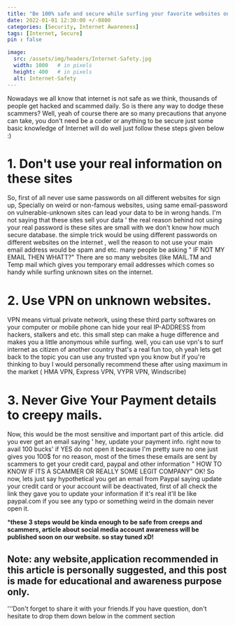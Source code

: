 ```yaml
---
title: "Be 100% safe and secure while surfing your favorite websites on the internet"
date: 2022-01-01 12:30:00 +/-0800
categories: [Security, Internet Awareness]
tags: [Internet, Secure]
pin : false

image:
  src: /assets/img/headers/Internet-Safety.jpg
  width: 1000   # in pixels
  height: 400   # in pixels
  alt: Internet-Safety
---
```


Nowadays we all know that internet is not safe as we think, thousands of people get hacked and scammed daily.
So is there any way to dodge these scammers?
Well, yeah of course there are so many precautions that anyone can take, you don't need be a coder or anything to be secure just some basic knowledge of Internet will do well just follow these steps given below :)

# 1. Don't use your real information on these sites

So, first of all never use same passwords on all different websites for sign up, Specially on weird or non-famous websites, using same email-password on vulnerable-unknown sites can lead your data to be in wrong hands. I'm not saying that these sites sell your data ' the real reason behind not using your real password is these sites are small with we don't know how much secure database. the simple trick would be using different passwords on different websites on the internet , well the reason to not use your main email address would be spam and etc. many people be asking " IF NOT MY EMAIL THEN WHATT?" 
There are so many websites (like MAIL.TM and Temp mail which gives you temporary email addresses which comes so handy while surfing unknown sites on the internet.

# 2. Use VPN on unknown websites.
VPN means virtual private network, using these third party softwares on your computer or mobile phone can hide your real IP-ADDRESS from hackers, stalkers and etc. this small step can make a huge difference and makes you a little anonymous while surfing. well, you can use vpn's to surf internet as citizen of another country that's a real fun too, oh yeah lets get back to the topic you can use any trusted vpn you know but if you're thinking to buy I would personally recommend these after using maximum in the market ( HMA VPN, Express VPN, VYPR VPN, Windscribe) 

# 3. Never Give Your Payment details to creepy mails.
Now, this would be the most sensitive and important part of this article. did you ever get an email saying ' hey, update your payment info. right now to avail 100 bucks' if YES do not open it because I'm pretty sure no one just gives you 100$ for no reason, most of the times these emails are sent by scammers to get your credit card, paypal and other information " HOW TO KNOW IF ITS A SCAMMER OR REALLY SOME LEGIT COMPANY" 
OK! So now, lets just say hypothetical you get an email from Paypal saying update your credit card or your account will be deactivated, first of all check the link they gave you to update your information if it's real it'll be like paypal.com if you see any typo or something weird in the domain never open it.   

***these 3 steps would be kinda enough to be safe from creeps and scammers, article about social media account awareness will be published soon on our website. so stay tuned xD!**


## Note: any website,application recommended in this article is personally suggested, and this post is made for educational and awareness purpose only.

'''Don't forget to share it with your friends.If you have question, don't hesitate to drop them down below in the comment section